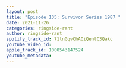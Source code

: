 ```yaml
---
layout: post
title: "Episode 135: Survivor Series 1987 "
date: 2021-11-26
categories: ringside-rant
author: ringside-rant
spotify_track_id: 71tnGqvChAOiQentC3Qakc
youtube_video_id: 
apple_track_id: 1000543147524
youtube_metadata: 
---
```

